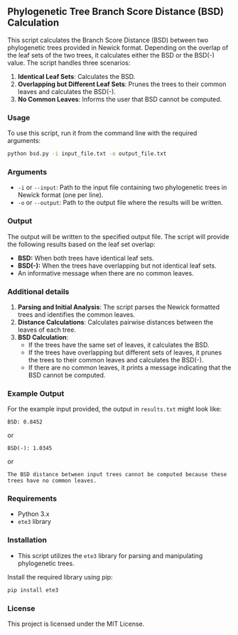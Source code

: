 ## Phylogenetic Tree Branch Score Distance (BSD) Calculation

This script calculates the Branch Score Distance (BSD) between two phylogenetic trees provided in Newick format. Depending on the overlap of the leaf sets of the two trees, it calculates either the BSD or the BSD(-) value. The script handles three scenarios:

1. **Identical Leaf Sets**: Calculates the BSD.
2. **Overlapping but Different Leaf Sets**: Prunes the trees to their common leaves and calculates the BSD(-).
3. **No Common Leaves**: Informs the user that BSD cannot be computed.

### Usage

To use this script, run it from the command line with the required arguments:

```bash
python bsd.py -i input_file.txt -o output_file.txt
```

### Arguments

- `-i` or `--input`: Path to the input file containing two phylogenetic trees in Newick format (one per line).
- `-o` or `--output`: Path to the output file where the results will be written.


### Output

The output will be written to the specified output file. The script will provide the following results based on the leaf set overlap:

- **BSD:** When both trees have identical leaf sets.
- **BSD(-):** When the trees have overlapping but not identical leaf sets.
- An informative message when there are no common leaves.

### Additional details

1. **Parsing and Initial Analysis**: The script parses the Newick formatted trees and identifies the common leaves.
2. **Distance Calculations**: Calculates pairwise distances between the leaves of each tree.
3. **BSD Calculation**: 
   - If the trees have the same set of leaves, it calculates the BSD.
   - If the trees have overlapping but different sets of leaves, it prunes the trees to their common leaves and calculates the BSD(-).
   - If there are no common leaves, it prints a message indicating that the BSD cannot be computed.

### Example Output

For the example input provided, the output in `results.txt` might look like:

```
BSD: 0.8452
```

or

```
BSD(-): 1.0345
```

or

```
The BSD distance between input trees cannot be computed because these trees have no common leaves.
```

### Requirements

- Python 3.x
- `ete3` library

### Installation

- This script utilizes the `ete3` library for parsing and manipulating phylogenetic trees.

Install the required library using pip:

```bash
pip install ete3
```

### License

This project is licensed under the MIT License.
